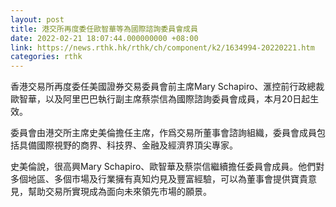 ```yaml
---
layout: post
title: 港交所再度委任歐智華等為國際諮詢委員會成員
date: 2022-02-21 18:07:44.000000000 +08:00
link: https://news.rthk.hk/rthk/ch/component/k2/1634994-20220221.htm
categories: rthk
---
```


香港交易所再度委任美國證券交易委員會前主席Mary Schapiro、滙控前行政總裁歐智華，以及阿里巴巴執行副主席蔡崇信為國際諮詢委員會成員，本月20日起生效。

委員會由港交所主席史美倫擔任主席，作爲交易所董事會諮詢組織，委員會成員包括具備國際視野的商界、科技界、金融及經濟界頂尖專家。

史美倫說，很高興Mary Schapiro、歐智華及蔡崇信繼續擔任委員會成員。他們對多個地區、多個市場及行業擁有真知灼見及豐富經驗，可以為董事會提供寶貴意見，幫助交易所實現成為面向未來領先市場的願景。
